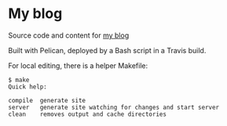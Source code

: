 # My blog


Source code and content for [my blog](https://eliasdorneles.github.io)

Built with Pelican, deployed by a Bash script in a Travis build.

For local editing, there is a helper Makefile:

    $ make
    Quick help:
    
    compile  generate site
    server   generate site watching for changes and start server
    clean    removes output and cache directories

